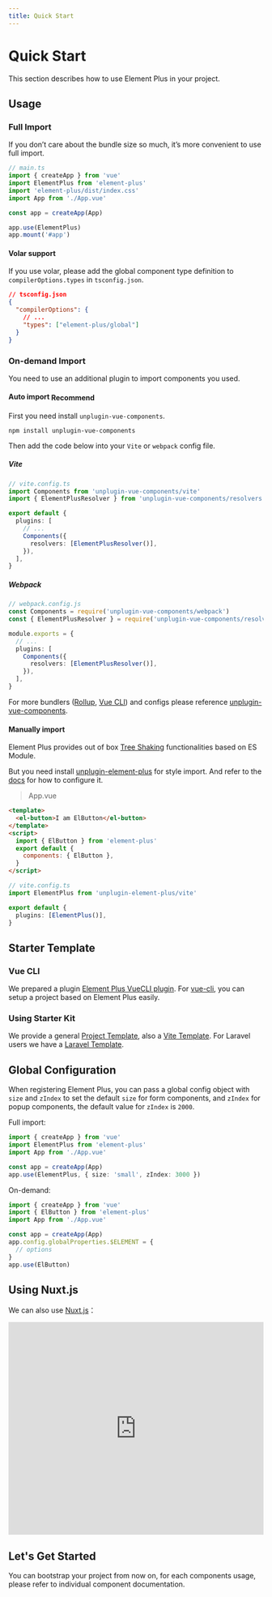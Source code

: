 ```yaml
---
title: Quick Start
---
```


# Quick Start

This section describes how to use Element Plus in your project.

## Usage

### Full Import

If you don’t care about the bundle size so much, it’s more convenient to use full import.

```typescript
// main.ts
import { createApp } from 'vue'
import ElementPlus from 'element-plus'
import 'element-plus/dist/index.css'
import App from './App.vue'

const app = createApp(App)

app.use(ElementPlus)
app.mount('#app')
```

#### Volar support

If you use volar, please add the global component type definition to `compilerOptions.types` in `tsconfig.json`.

```json
// tsconfig.json
{
  "compilerOptions": {
    // ...
    "types": ["element-plus/global"]
  }
}
```

### On-demand Import

You need to use an additional plugin to import components you used.

#### Auto import <el-tag type="primary" style="vertical-align: middle;" effect="dark" size="small">Recommend</el-tag>

First you need install `unplugin-vue-components`.

```shell
npm install unplugin-vue-components
```

Then add the code below into your `Vite` or `webpack` config file.

##### Vite

```ts
// vite.config.ts
import Components from 'unplugin-vue-components/vite'
import { ElementPlusResolver } from 'unplugin-vue-components/resolvers'

export default {
  plugins: [
    // ...
    Components({
      resolvers: [ElementPlusResolver()],
    }),
  ],
}
```

##### Webpack

```ts
// webpack.config.js
const Components = require('unplugin-vue-components/webpack')
const { ElementPlusResolver } = require('unplugin-vue-components/resolvers')

module.exports = {
  // ...
  plugins: [
    Components({
      resolvers: [ElementPlusResolver()],
    }),
  ],
}
```

For more bundlers ([Rollup](https://rollupjs.org/), [Vue CLI](https://cli.vuejs.org/)) and configs please reference [unplugin-vue-components](https://github.com/antfu/unplugin-vue-components#readme).

#### Manually import

Element Plus provides out of box [Tree Shaking](https://webpack.js.org/guides/tree-shaking/)
functionalities based on ES Module.

But you need install [unplugin-element-plus](https://github.com/element-plus/unplugin-element-plus) for style import.
And refer to the [docs](https://github.com/element-plus/unplugin-element-plus#readme) for how to configure it.

> App.vue

```html
<template>
  <el-button>I am ElButton</el-button>
</template>
<script>
  import { ElButton } from 'element-plus'
  export default {
    components: { ElButton },
  }
</script>
```

```ts
// vite.config.ts
import ElementPlus from 'unplugin-element-plus/vite'

export default {
  plugins: [ElementPlus()],
}
```

## Starter Template

### Vue CLI

We prepared a plugin [Element Plus VueCLI plugin](https://github.com/element-plus/vue-cli-plugin-element-plus).
For [vue-cli](https://cli.vuejs.org/), you can setup a project based
on Element Plus easily.

### Using Starter Kit

We provide a general [Project Template](https://github.com/element-plus/element-plus-starter),
also a [Vite Template](https://github.com/element-plus/element-plus-vite-starter).
For Laravel users we have a [Laravel Template](https://github.com/element-plus/element-plus-in-laravel-starter).

## Global Configuration

When registering Element Plus, you can pass a global config object with `size` and
`zIndex` to set the default `size` for form components, and `zIndex` for
popup components, the default value for `zIndex` is `2000`.

Full import:

```ts
import { createApp } from 'vue'
import ElementPlus from 'element-plus'
import App from './App.vue'

const app = createApp(App)
app.use(ElementPlus, { size: 'small', zIndex: 3000 })
```

On-demand:

```ts
import { createApp } from 'vue'
import { ElButton } from 'element-plus'
import App from './App.vue'

const app = createApp(App)
app.config.globalProperties.$ELEMENT = {
  // options
}
app.use(ElButton)
```

## Using Nuxt.js

We can also use [Nuxt.js](https://nuxtjs.org)：

<div class="glitch-embed-wrap" style="height: 420px; width: 100%;">
  <iframe src="https://glitch.com/embed/#!/embed/nuxt-with-element?path=nuxt.config.js&previewSize=0&attributionHidden=true" alt="nuxt-with-element on glitch" style="height: 100%; width: 100%; border: 0;"></iframe>
</div>

## Let's Get Started

You can bootstrap your project from now on, for each components usage, please
refer to individual component documentation.
